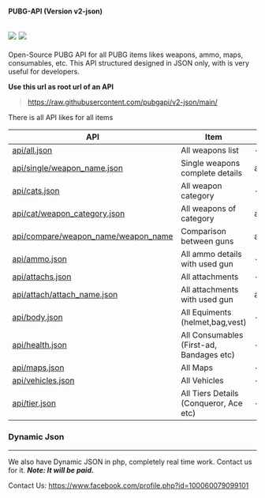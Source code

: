 #### PUBG-API (Version v2-json)
![](https://media.tenor.com/images/84ff3df2239797ac71353558c4401f44/tenor.gif)
![](https://i.ibb.co/0cwsFHm/9u8hpXnq.gif)
------------
Open-Source PUBG API for all PUBG items likes weapons, ammo, maps, consumables, etc. This API structured designed in JSON only, with is very useful for developers.

**Use this url as root url of an API**
>  https://raw.githubusercontent.com/pubgapi/v2-json/main/

There is all API likes for all items

| API  |  Item  |  example  |
| ------------ | ------------ | ------------ |
| [api/all.json](https://raw.githubusercontent.com/pubgapi/v2-json/main/all.json "api/all.json")  | All weapons list | --
| [api/single/weapon_name.json](https://raw.githubusercontent.com/pubgapi/v2-json/main/single/m416.json "api/single/m416.json")  | Single weapons complete details | api/single/m416.json
| [api/cats.json](https://raw.githubusercontent.com/pubgapi/v2-json/main/cats "api/cats.json")  | All weapon category  | --
| [api/cat/weapon_category.json](https://raw.githubusercontent.com/pubgapi/v2-json/main/cat/ar.json "api/cat/weapon_category.json")  | All weapons of category  | api/cat/spiner.json
| [api/compare/weapon_name/weapon_name](https://raw.githubusercontent.com/pubgapi/v2-json/main/compare/akm/m416.json "api/compare/weapon_name/weapon_name.json")  | Comparison between guns  | api/compare/akm/m416.json
| [api/ammo.json](https://raw.githubusercontent.com/pubgapi/v2-json/main/ammo.json "api/ammo.json")  | All ammo details with used gun  | --
| [api/attachs.json](https://raw.githubusercontent.com/pubgapi/v2-json/main/attachs.json "api/attachs.json")  | All attachments   | --
| [api/attach/attach_name.json](https://raw.githubusercontent.com/pubgapi/v2-json/main/attach/foregrip.json "api/attach/attach_name.json")  | All attachments with used gun   | api/attach/foregrip.json
| [api/body.json](https://raw.githubusercontent.com/pubgapi/v2-json/main/body.json "api/body.json")  | All Equiments (helmet,bag,vest)  | --
| [api/health.json](https://raw.githubusercontent.com/pubgapi/v2-json/main/health.json "api/health.json")  | All Consumables (First-ad, Bandages etc)  | --
| [api/maps.json](https://raw.githubusercontent.com/pubgapi/v2-json/main/maps.json "api/maps.json")  | All Maps  | --
| [api/vehicles.json](https://raw.githubusercontent.com/pubgapi/v2-json/main/vehicles.json "api/vehicles.json")  | All Vehicles  | --
| [api/tier.json](https://raw.githubusercontent.com/pubgapi/v2-json/main/tier.json "api/tier.json")  | All Tiers Details (Conqueror, Ace etc)  | --


### Dynamic Json

------------

We also have Dynamic JSON in php, completely real time work. Contact us for it. ***Note: It will be paid.***

Contact Us: https://www.facebook.com/profile.php?id=100060079099101
